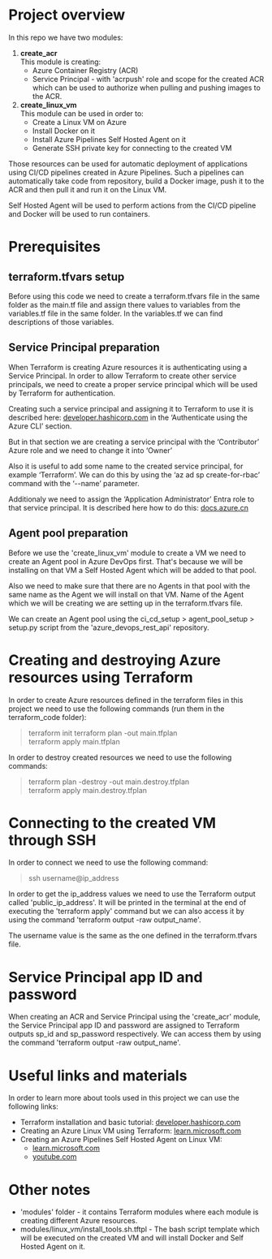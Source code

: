 # Project overview
In this repo we have two modules:
1. **create_acr**\
This module is creating:
	- Azure Container Registry (ACR)
	- Service Principal - with 'acrpush' role and scope for the created ACR which can be used to authorize when pulling and pushing images to the ACR.
2. **create_linux_vm**\
This module can be used in order to:
	- Create a Linux VM on Azure
	- Install Docker on it
	- Install Azure Pipelines Self Hosted Agent on it
	- Generate SSH private key for connecting to the created VM

Those resources can be used for automatic deployment of applications using CI/CD pipelines created in Azure Pipelines. Such a pipelines can automatically take code from repository, build a Docker image, push it to the ACR and then pull it and run it on the Linux VM.

Self Hosted Agent will be used to perform actions from the CI/CD pipeline and Docker will be used to run containers.

# Prerequisites
## terraform.tfvars setup
Before using this code we need to create a terraform.tfvars file in the same folder as the main.tf file and assign there values to variables from the variables.tf file in the same folder. In the variables.tf we can find descriptions of those variables.

## Service Principal preparation
When Terraform is creating Azure resources it is authenticating using a Service Principal. In order to allow Terraform to create other service principals, we need to create a proper service principal which will be used by Terraform for authentication. 

Creating such a service principal and assigning it to Terraform to use it is described here: [developer.hashicorp.com](https://developer.hashicorp.com/terraform/tutorials/azure-get-started/azure-build) in the ‘Authenticate using the Azure CLI’ section.

But in that section we are creating a service principal with the ‘Contributor’ Azure role and we need to change it into ‘Owner’

Also it is useful to add some name to the created service principal, for example ‘Terraform’. We can do this by using the ‘az ad sp create-for-rbac’ command with the ‘--name’ parameter.

Additionaly we need to assign the ‘Application Administrator’ Entra role to that service principal. It is described here how to do this: [docs.azure.cn](https://docs.azure.cn/en-us/entra/identity/role-based-access-control/manage-roles-portal?tabs=admin-center)

## Agent pool preparation
Before we use the 'create_linux_vm' module to create a VM we need to create an Agent pool in Azure DevOps first. That's because we will be installing on that VM a Self Hosted Agent which will be added to that pool.

Also we need to make sure that there are no Agents in that pool with the same name as the Agent we will install on that VM. Name of the Agent which we will be creating we are setting up in the terraform.tfvars file.

We can create an Agent pool using the ci_cd_setup > agent_pool_setup > setup.py script from the 'azure_devops_rest_api' repository.

# Creating and destroying Azure resources using Terraform
In order to create Azure resources defined in the terraform files in this project we need to use the following commands (run them in the terraform_code folder):
> terraform init
> terraform plan -out main.tfplan\
> terraform apply main.tfplan

In order to destroy created resources we need to use the following commands:
> terraform plan -destroy -out main.destroy.tfplan\
> terraform apply main.destroy.tfplan

# Connecting to the created VM through SSH
In order to connect we need to use the following command:
>ssh username@ip_address

In order to get the ip_address values we need to use the Terraform output called 'public_ip_address'. It will be printed in the terminal at the end of executing the 'terraform apply' command but we can also access it by using the command 'terraform output -raw output_name'.

The username value is the same as the one defined in the terraform.tfvars file.

# Service Principal app ID and password
When creating an ACR and Service Principal using the 'create_acr' module, the Service Principal app ID and password are assigned to Terraform outputs sp_id and sp_password respectively. We can access them by using the command 'terraform output -raw output_name'.

# Useful links and materials
In order to learn more about tools used in this project we can use the following links:
- Terraform installation and basic tutorial: [developer.hashicorp.com](https://developer.hashicorp.com/terraform/tutorials/azure-get-started/infrastructure-as-code)
- Creating an Azure Linux VM using Terraform: [learn.microsoft.com](https://learn.microsoft.com/en-us/azure/virtual-machines/linux/quick-create-terraform?tabs=azure-cli)
- Creating an Azure Pipelines Self Hosted Agent on Linux VM:
	- [learn.microsoft.com](https://learn.microsoft.com/en-us/azure/devops/pipelines/agents/linux-agent?view=azure-devops&tabs=IP-V4)
	- [youtube.com](https://www.youtube.com/watch?v=Hy6fne9oQJM)

# Other notes
- 'modules' folder - it contains Terraform modules where each module is creating different Azure resources.
- modules/linux_vm/install_tools.sh.tftpl - The bash script template which will be executed on the created VM and will install Docker and Self Hosted Agent on it.
